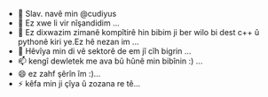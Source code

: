 - 👋 Slav. navê min @cudiyus
- 👀 Ez xwe li vir nîşandidim ...
- 🌱 Ez dixwazim zimanê kompîtirê hin bibim ji ber wilo bi dest c++ û pythonê kiri ye.Ez hê nezan im ...
- 💞️ Hêvîya min di vê sektorê de em jî cîh bigrin ...
- 📫 kengî dewletek me ava bû hûnê min bibînin :) ...
- 😄 ez zahf şêrîn îm :)...
- ⚡ kêfa min ji çîya û zozana re tê...

<!---
cudiyus/cudiyus is a ✨ special ✨ repository because its `README.md` (this file) appears on your GitHub profile.
You can click the Preview link to take a look at your changes.
--->
